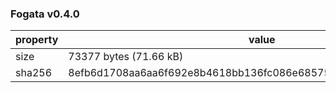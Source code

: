 ### Fogata v0.4.0

property | value
--- | ---
size | 73377 bytes (71.66 kB)
sha256 | 8efb6d1708aa6aa6f692e8b4618bb136fc086e6857573f5c516ac90ec3fc855b